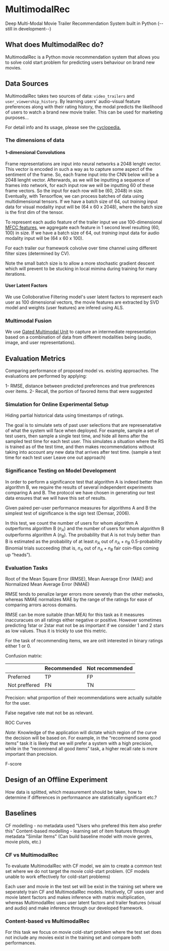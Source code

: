 # MultimodalRec
Deep Multi-Modal Movie Trailer Recommendation System built in Python (--still in development--)

## What does MultimodalRec do?

MultimodalRec is a Python movie recommendation system that allows you to solve cold start problem for predicting users behaviour on brand new movies.  

## Data Sources

MultimodalRec takes two sources of data: `video_trailers` and `user_viewership_history`. By learning users' audio-visual feature preferences along with their rating history, the modal predicts the likelihood of users to watch a brand new movie trailer. This can be used for marketing purposes...

For detail info and its usage, please see the [cyclopedia.](https://github.com/asgundogdu/multimodalrec/tree/master/cyclopedia/RelatedWorks)

### The dimensions of data 

#### 1-dimensional Convolutions

Frame representations are input into neural networks a 2048 lenght vector. This vector is encoded in such a way as to capture some aspect of the sentiment of the frame. So, each frame input into the CNN below will be a 2048 lenght vector. Afterwards, as we will be inputting a sequence of frames into network, for each input row we will be inputting 60 of these frame vectors. So the input for each row will be (60, 2048) in size. Eventually, with Tensorflow, we can process batches of data using multidimensional tensors. If we have a batch size of 64, out *training* input data for visual modality input will be (64 x 60 x 2048), where the batch size is the first dim of the tensor. 

To represent each audio feature of the trailer input we use 100-dimensional [MFCC features](https://en.wikipedia.org/wiki/Mel-frequency_cepstrum), we aggregate each feature in 1 second level resulting (60, 100) in size. If we have a batch size of 64, out *training* input data for audio modality input will be (64 x 60 x 100).

For each trailer our framework colvolve over time channel using different filter sizes (determined by CV).

Note the small batch size is to allow a more stochastic gradient descent which will prevent to be stucking in local mimina during training for many iterations.  

#### User Latent Factors

We use Colloborative Filtering model's user latent factors to represent each user as 100 dimensional vectors, the movie features are extracted by SVD model and weights (user features) are infered using ALS.

### Multimodal Fusion

We use [Gated Multimodal Unit](https://openreview.net/pdf?id=Hy-2G6ile) to capture an intermediate representation based on a combination of data from different modalities being (audio, image, and user representations). 

## Evaluation Metrics

Comparing performance of proposed model vs. existing approaches. The evaluations are performed by applying: 

1- RMSE, distance between predicted preferences and true preferences over items.
2- Recall, the portion of favored items that were suggested

### Simulation for Online Experimental Setup

Hiding partial historical data using timestamps of ratings.

The goal is to simulate sets of past user selections that are represenatative of what the system will face when deployed. For example, sample a set of test users, then sample a single test time, and hide all items after the sampled test time for each test user. This simulates a situation where the RS is trained as of the test time, and then makes recommendations without taking into account any new data that arrives after test time. (sample a test time for each test user Leave one out approach)

### Significance Testing on Model Development

In order to perform a significance test that algorithm A is indeed better than algorithm B, we require the results of several independent experiments comparing A and B. The protocol we have chosen in generating our test data ensures that we will have this set of results.

Given paired per-user performance measures for algorithms A and B the simplest test of significance is the sign test (Demsar, 2006). 

In this test, we count the number of users for whom algorithm A outperforms algorithm B ($n_A$) and the number of users for whom algorithm B outperforms algorithm A ($n_B$). The probability that A is not truly better than B is estimated as the probability of at least $n_A$ out of $n_A + n_B$ 0.5-probability Binomial trials succeeding (that is, $n_A$ out of $n_A + n_B$ fair coin-flips coming up “heads”).

### Evaluation Tasks

Root of the Mean Square Error (RMSE), Mean Average Error (MAE) and Normalized Mean Average Error (NMAE)

RMSE tends to penalize larger errors more severely than the other metwoks, whereas NMAE normalizes MAE by the range of the ratings for ease of comparing arrors across domains.

RMSE can be more suitable (than MEA) for this task as it measures inaccuracues on all ratings either negative or positive. However sometimes predicting 1star or 2star mat not be as important if we consider 1 and 2 stars as low values. Thus it is trickly to use this metric.

For the task of recommending items, we are onlt interested in binary ratings either 1 or 0. 

Confusion matrix:

|               | Recommended                | Not recommended |
| ------------- | -------------------------- | --------------- |
| Preferred     | TP                         | FP              |
| Not preffered | FN                         | TN              |

Precision: what proportion of their recommendations were actually suitable for the user.

False negative rate mat not be as relevant.

ROC Curves

*Note*: Knowledge of the application will dictate which region of the curve the decision will be based on. For example, in the “recommend some good items” task it is likely that we will prefer a system with a high precision, while in the “recommend all good items” task, a higher recall rate is more important than precision. 

F-score

## Design of an Offline Experiment

How data is splitted, which measurement should be taken, how to determine if differences in performaance are statistically significant etc.?

## Baselines

CF modelling - no metadata used "Users who prefered this item also prefer this"
Content-based modelling - learning set of item features through metadata "Similar Items" (Can build baseline model with movie genres, movie plots, etc.)

### CF vs MultimodalRec

To evaluate MultimodalRec with CF model, we aim to create a common test set where we do not target the movie cold-start problem. (CF models unable to work effectively for cold-start problems)

Each user and movie in the test set will be exist in the training set where we seperately train CF and MultimodalRec models. Intuitively, CF uses user and movie latent factors and makes inference with matrix multiplication, whereas MultimodalRec uses user latent factors and trailer features (visual and audio) and make inference through our developed framework.

### Content-based vs MultimodalRec

For this task we focus on movie cold-start problem where the test set does not include any movies exist in the training set and compare both performances.








